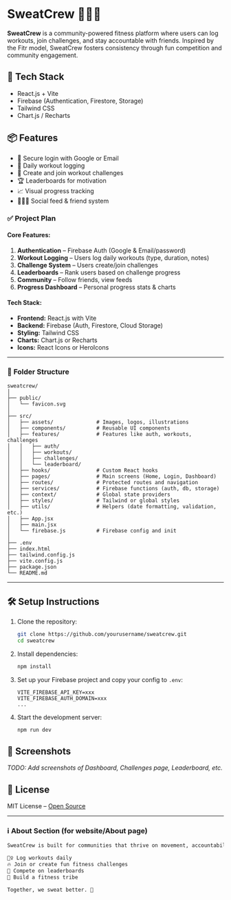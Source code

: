 # SweatCrew 🏋️‍♂️🔥

**SweatCrew** is a community-powered fitness platform where users can log workouts, join challenges, and stay accountable with friends. Inspired by the Fitr model, SweatCrew fosters consistency through fun competition and community engagement.

## 🚀 Tech Stack

- React.js + Vite
- Firebase (Authentication, Firestore, Storage)
- Tailwind CSS
- Chart.js / Recharts

## 📦 Features

- 🔐 Secure login with Google or Email
- 📅 Daily workout logging
- 💪 Create and join workout challenges
- 🏆 Leaderboards for motivation
- 📈 Visual progress tracking
- 🧑‍🤝‍🧑 Social feed & friend system

### ✅ **Project Plan**

#### Core Features:

1. **Authentication** – Firebase Auth (Google & Email/password)
2. **Workout Logging** – Users log daily workouts (type, duration, notes)
3. **Challenge System** – Users create/join challenges
4. **Leaderboards** – Rank users based on challenge progress
5. **Community** – Follow friends, view feeds
6. **Progress Dashboard** – Personal progress stats & charts

#### Tech Stack:

* **Frontend:** React.js with Vite
* **Backend:** Firebase (Auth, Firestore, Cloud Storage)
* **Styling:** Tailwind CSS
* **Charts:** Chart.js or Recharts
* **Icons:** React Icons or HeroIcons

---

### 📁 **Folder Structure**

```
sweatcrew/
│
├── public/
│   └── favicon.svg
│
├── src/
│   ├── assets/              # Images, logos, illustrations
│   ├── components/          # Reusable UI components
│   ├── features/            # Features like auth, workouts, challenges
│   │   ├── auth/
│   │   ├── workouts/
│   │   ├── challenges/
│   │   └── leaderboard/
│   ├── hooks/               # Custom React hooks
│   ├── pages/               # Main screens (Home, Login, Dashboard)
│   ├── routes/              # Protected routes and navigation
│   ├── services/            # Firebase functions (auth, db, storage)
│   ├── context/             # Global state providers
│   ├── styles/              # Tailwind or global styles
│   ├── utils/               # Helpers (date formatting, validation, etc.)
│   ├── App.jsx
│   ├── main.jsx
│   └── firebase.js          # Firebase config and init
│
├── .env
├── index.html
├── tailwind.config.js
├── vite.config.js
├── package.json
└── README.md
```

---


## 🛠️ Setup Instructions

1. Clone the repository:
   ```bash
   git clone https://github.com/yourusername/sweatcrew.git
   cd sweatcrew


2. Install dependencies:

   ```bash
   npm install
   ```

3. Set up your Firebase project and copy your config to `.env`:

   ```
   VITE_FIREBASE_API_KEY=xxx
   VITE_FIREBASE_AUTH_DOMAIN=xxx
   ...
   ```

4. Start the development server:

   ```bash
   npm run dev
   ```

## 📸 Screenshots

*TODO: Add screenshots of Dashboard, Challenges page, Leaderboard, etc.*

## 📃 License

MIT License – [Open Source](LICENSE)



---

### ℹ️ **About Section (for website/About page)**

```txt
SweatCrew is built for communities that thrive on movement, accountability, and mutual motivation. Whether you're just starting your fitness journey or you're a weekend warrior, SweatCrew helps you stay on track by logging your workouts, joining challenges, and cheering each other on.

🏃‍♀️ Log workouts daily  
🔥 Join or create fun fitness challenges  
🥇 Compete on leaderboards  
🤝 Build a fitness tribe

Together, we sweat better. 💪

